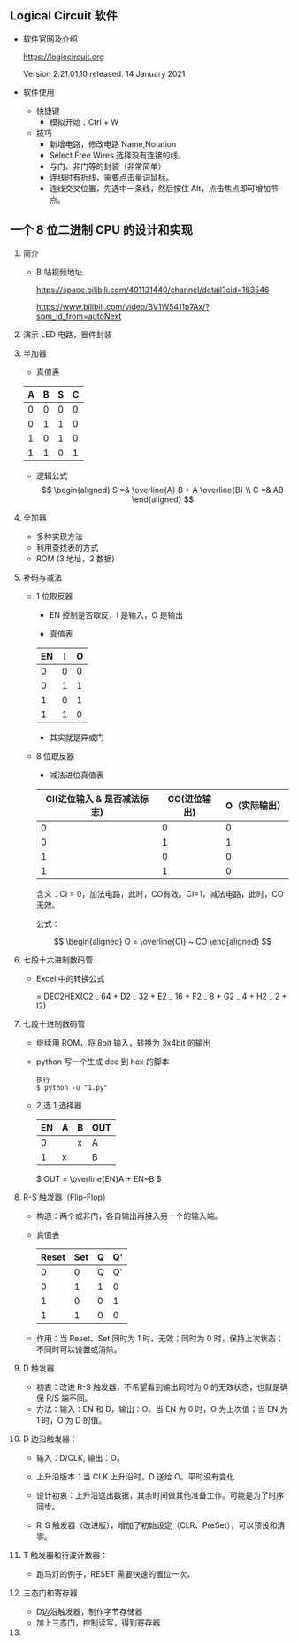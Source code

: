 ## Logical Circuit 软件

- 软件官网及介绍

  https://logiccircuit.org

  Version 2.21.01.10 released.
  14 January 2021

- 软件使用

  - 快捷键
    - 模拟开始：Ctrl + W
  - 技巧
    - 新增电路，修改电路 Name,Notation
    - Select Free Wires 选择没有连接的线。
    - 与门、非门等的封装（非常简单）
    - 连线时有折线，需要点击量词鼠标。
    - 连线交叉位置，先选中一条线，然后按住 Alt，点击焦点即可增加节点。

## 一个 8 位二进制 CPU 的设计和实现

1.  简介

    - B 站视频地址

      https://space.bilibili.com/491131440/channel/detail?cid=163546

      https://www.bilibili.com/video/BV1W5411p7Ax/?spm_id_from=autoNext

2.  演示 LED 电路，器件封装

3.  半加器

    - 真值表

    | A   | B   | S   | C   |
    | --- | --- | --- | --- |
    | 0   | 0   | 0   | 0   |
    | 0   | 1   | 1   | 0   |
    | 1   | 0   | 1   | 0   |
    | 1   | 1   | 0   | 1   |

    - 逻辑公式
      $$
       \begin{aligned}
       S =& \overline{A} B + A \overline{B} \\
       C =& AB
       \end{aligned}
      $$

4.  全加器

    - 多种实现方法
    - 利用查找表的方式
    - ROM (3 地址，2 数据)

5.  补码与减法

    - 1 位取反器

      - EN 控制是否取反，I 是输入，O 是输出

      - 真值表

      | EN  | I   | O   |
      | --- | --- | --- |
      | 0   | 0   | 0   |
      | 0   | 1   | 1   |
      | 1   | 0   | 1   |
      | 1   | 1   | 0   |

      - 其实就是异或门

    - 8 位取反器

       * 减法进位真值表
    
      | CI(进位输入 & 是否减法标志) | CO(进位输出) | O（实际输出） |
      | --------------------------- | ------------ | ------------- |
      | 0                           | 0            | 0             |
      | 0                           | 1            | 1             |
      | 1                           | 0            | 0             |
      | 1                           | 1            | 0             |

      含义：CI = 0，加法电路，此时，CO有效。CI=1，减法电路，此时，CO无效。

      公式：

      $$
      \begin{aligned}
        O = \overline{CI} ~ CO
        \end{aligned}
      $$

6.  七段十六进制数码管

    - Excel 中的转换公式

      = DEC2HEX(C2 _ 64 + D2 _ 32 + E2 _ 16 + F2 _ 8 + G2 _ 4 + H2 _ 2 + I2)

7.  七段十进制数码管

    - 继续用 ROM，将 8bit 输入，转换为 3x4bit 的输出

    - python 写一个生成 dec 到 hex 的脚本

      ```
      执行
      $ python -u "1.py"
      ```

    - 2 选 1 选择器

      | EN  | A   | B   | OUT |
      | --- | --- | --- | --- |
      | 0   |     | x   | A   |
      | 1   | x   |     | B   |

      $ OUT = \overline{EN}A + EN~B $

8.  R-S 触发器（Flip-Flop）

    - 构造：两个或非门，各自输出再接入另一个的输入端。

    - 真值表

      | Reset | Set | Q   | Q'  |
      | ----- | --- | --- | --- |
      | 0     | 0   | Q   | Q'  |
      | 0     | 1   | 1   | 0   |
      | 1     | 0   | 0   | 1   |
      | 1     | 1   | 0   | 0   |

    - 作用：当 Reset、Set 同时为 1 时，无效；同时为 0 时，保持上次状态；不同时可以设置或清除。

9.  D 触发器

    - 初衷：改进 R-S 触发器，不希望看到输出同时为 0 的无效状态，也就是确保 R/S 端不同。
    - 方法：输入：EN 和 D，输出：O。当 EN 为 0 时，O 为上次值；当 EN 为 1 时，O 为 D 的值。

10. D 边沿触发器：

    - 输入：D/CLK, 输出：O。
    - 上升沿版本：当 CLK 上升沿时，D 送给 O。平时没有变化
    - 设计初衷：上升沿送出数据，其余时间做其他准备工作。可能是为了时序同步。

    - R-S 触发器（改进版），增加了初始设定（CLR、PreSet），可以预设和清零。

11. T 触发器和行波计数器：

    - 跑马灯的例子，RESET 需要快速的置位一次。

12. 三态门和寄存器

    * D边沿触发器，制作字节存储器
    * 加上三态门，控制读写，得到寄存器

13. 
